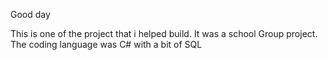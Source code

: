 Good day

This is one of the project that i helped build. It was a school Group project.
The coding language was C# with a bit of SQL
